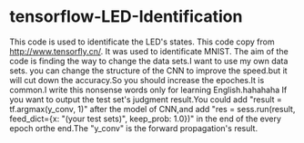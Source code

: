 # tensorflow-LED-Identification
This code is used to identificate the LED's states.
This code copy from http://www.tensorfly.cn/.
It was used to identificate MNIST.
The aim of the code is finding the way to change the data sets.I want to use my own data sets.
you can change the structure of the CNN to improve the speed.but it will cut down the accuracy.So you should increase the epoches.It is common.I write this nonsense words only for learning English.hahahaha 
If you want to output the test set's judgment result.You could add "result = tf.argmax(y_conv, 1)" after the model of CNN,and add "res = sess.run(result, feed_dict={x: "(your test sets)", keep_prob: 1.0})" in the end of the every epoch orthe end.The "y_conv" is the forward propagation's result.
